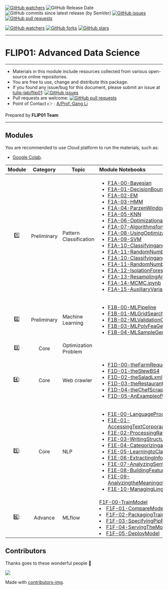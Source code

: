 [![GitHub watchers](https://img.shields.io/badge/tulip--lab-flip01-brightgreen?style=plastic)](https://github.com/tulip-lab/)
![GitHub Release Date](https://img.shields.io/github/release-date/tulip-lab/flip01)
![GitHub commits since latest release (by SemVer)](https://img.shields.io/github/commits-since/tulip-lab/flip01/latest)
[![GitHub issues](https://img.shields.io/github/issues/tulip-lab/sit742)](https://github.com/tulip-lab/flip01/issues)
[![GitHub pull requests](https://img.shields.io/github/issues-pr/tulip-lab/sit742)](https://github.com/tulip-lab/flip01/pulls) 


[![GitHub watchers](https://img.shields.io/github/watchers/tulip-lab/flip01.svg?style=social&label=Watch)](https://GitHub.com/tulip-lab/flip01/watchers/)
[![GitHub forks](https://img.shields.io/github/forks/tulip-lab/flip01.svg?style=social&label=Fork)](https://GitHub.com/tulip-lab/flip01/network/)
[![GitHub stars](https://img.shields.io/github/stars/tulip-lab/flip01.svg?style=social&label=Star)](https://GitHub.com/tulip-lab/flip01/stargazers/)


---

# FLIP01: Advanced Data Science

<!-- ![Cloud-First](Jupyter/image/CloudFirst.png)
 -->
---

- Materials in this module include resources collected from various open-source online repositories.
- You are free to use, change and distribute this package.
- If you found any issue/bug for this document, please submit an issue at [tulip-lab/flip01](https://github.com/tulip-lab/flip01/issues): [![GitHub issues](https://img.shields.io/github/issues/tulip-lab/flip01)](https://github.com/tulip-lab/flip01/issues)
- Pull requests are welcome: [![GitHub pull requests](https://img.shields.io/github/issues-pr/tulip-lab/flip01)](https://github.com/tulip-lab/flip01/pulls) 
- Point of Contact :point_right: : [A/Prof. Gang Li](https://github.com/tuliplab)

Prepared by **FLIP01 Team** 


---

## Modules

You are recommended to use Cloud platform to run the materials, such as:

- [Google Colab](http://colab.research.google.com).


| Module  |  Category  | Topic |  Module Notebooks |
| :----: |  :---: | -------| :----- | 
| :one: | Preliminary | Pattern Classification  |  <ul><li>[F1A-00-Bayesian](F1A-00-Bayesian.ipynb)</li><li>[F1A-01-DecisionBoundaries](F1A-01-DecisionBoundaries.ipynb)</li><li>[F1A-02-EM](F1A-02-EM.ipynb)</li><li>[F1A-03-HMM](F1A-03-HMM.ipynb)</li><li>[F1A-04-ParzenWindow.ipynb](F1A-04-ParzenWindow.ipynb)</li><li>[F1A-05-KNN](F1A-05-KNN.ipynb)</li><li>[F1A-06-OptimizationandRootFinding](F1A-06-OptimizationandRootFinding.ipynb)</li><li>[F1A-07-AlgorithmsforOptimization](F1A-07-AlgorithmsforOptimization.ipynb)</li><li>[F1A-08-UsingOptimizationRoutines](F1A-08-UsingOptimizationRoutines.ipynb)</li><li>[F1A-09-SVM](F1A-09-SVM.ipynb)</li><li>[F1A-10-ClassifyingandCalculating](F1A-10-ClassifyingandCalculating.ipynb)</li><li>[F1A-11-RandomNumbers](F1A-11-RandomNumbers.ipynb)</li><li>[F1A-10-ClassifyingandCalculating](F1A-10-ClassifyingandCalculating.ipynb)</li><li>[F1A-11-RandomNumbers](F1A-11-RandomNumbers.ipynb)</li><li>[F1A-12-IsolationForest](F1A-12-IsolationForest.ipynb)</li><li>[F1A-13-ResamplingAndSimulation.ipynb](F1A-13-ResamplingAndSimulation)</li><li>[F1A-14-MCMC.ipynb](F1A-14-MCMC.ipynb)</li><li>[F1A-15-AuxiliaryVariableMCMC](F1A-15-AuxiliaryVariableMCMC.ipynb)</li></ul>  |
| :two: | Preliminary | Machine Learning |   <ul><li>[F1B-00-MLPipeline](F1B-00-MLPipeline.ipynb)</li><li>[F1B-01-MLGridSearch](F1B-01-MLGridSearch.ipynb)</li><li>[F1B-02-MLValidationCurves](F1B-02-MLValidationCurves.ipynb)</li><li>[F1B-03-MLPolyFeaGeneration](F1B-03-MLPolyFeaGeneration.ipynb)</li><li>[F1B-04-MLSampleGenerators](F1B-04-MLSampleGenerators.ipynb)</li></ul>|
| :three: | Core | Optimization Problem |    |
| 4️⃣: | Core | Web crawler | <ul><li>[F1D-00-theFarmRequests](F1D-00-theFarmRequests.ipynb)</li><li>[F1D-01-theStewBS4](F1D-01-theStewBS4.ipynb)</li><li>[F1D-02-theSaladLxml](F1D-02-theSaladLxml.ipynb)</li><li>[F1D-03-theRestaurantSelenium](F1D-03-theRestaurantSelenium.ipynb)</li><li>[F1D-04-theChefScrapy](F1D-04-theChefScrapy.ipynb)</li><li>[F1D-05-AnExampleofWebCrawler](F1D-05-AnExampleofWebCrawler.ipynb)</li>   |
| 5️⃣: | Core | NLP |   <ul><li>[F1E-00-LanguageProcessingandPython](F1E-00-LanguageProcessingandPython.ipynb)</li><li>[F1E-01-AccessingTextCorporaandLexicalResources](F1E-01-AccessingTextCorporaandLexicalResources.ipynb)</li><li>[F1E-02-ProcessingRawText](F1E-02-ProcessingRawText.ipynb)</li><li>[F1E-03-WritingStructuredPrograms](F1E-03-WritingStructuredPrograms.ipynb)</li><li>[F1E-04-CategorizingandTaggingWords](F1E-04-CategorizingandTaggingWords.ipynb)</li><li>[F1E-05-LearningtoClassifyText](F1E-05-LearningtoClassifyText.ipynb)</li><li>[F1E-06-ExtractingInformationfromText](F1E-06-ExtractingInformationfromText.ipynb)</li><li>[F1E-07-AnalyzingSentenceStructure](F1E-07-AnalyzingSentenceStructure.ipynb)</li><li>[F1E-08-BuildingFeatureBasedGrammars](F1E-08-BuildingFeatureBasedGrammars.ipynb)</li><li>[F1E-09-AnalyzingtheMeaningofSentences.ipynb](F1E-09-AnalyzingtheMeaningofSentences.ipynb)</li><li>[F1E-10-ManagingLinguisticData](F1E-10-ManagingLinguisticData.ipynb)</li></ul>   |
| 6️⃣: | Advance | MLflow | [F1F-00-TrainModel](F1F-00-TrainModel.ipynb)</li><li>[F1F-01-CompareModel](F1F-01-CompareModel.ipynb)</li><li>[F1F-02-PackagingTrainingCode](F1F-02-PackagingTrainingCode.ipynb)</li><li>[F1F-03-SpecifyingPipRequirements](F1F-03-SpecifyingPipRequirements.ipynb)</li><li>[F1F-04-ServingTheModel](F1F-04-ServingTheModel.ipynb)</li><li>[F1F-05-DeployModel](F1F-05-DeployModel.ipynb)</li>   |


## Contributors 

Thanks goes to these wonderful people :tulip:  


<a href="https://github.com/tulip-lab/flip01/graphs/contributors">
  <img src="https://contrib.rocks/image?repo=tulip-lab/flip01" />
</a>


Made with [contributors-img](https://contrib.rocks).
